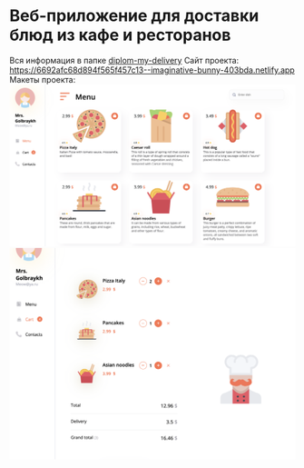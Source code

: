 # Веб-приложение для доставки блюд из кафе и ресторанов
Вся информация в папке [diplom-my-delivery](./diplom-my-delivery/)
Сайт проекта: https://6692afc68d894f565f457c13--imaginative-bunny-403bda.netlify.app
Макеты проекта:
![](/img/layout1.png)
![](/img/layout2.png)

